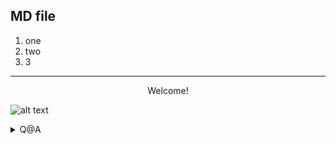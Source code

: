 ## MD file 

1. one
1. two
1. 3

----
<center>Welcome!</center>

![alt text](https://github.com/michelzam/lightcode/blob/29d67cdec34c51411670d090e3067ac28a549ce4/main.jpgraw=true)
<details>
    <summary>Q@A</summary>
    <p>Q: How to add an image? <br>
       A: with a permalink  </p>
    </details>
    
    

